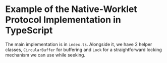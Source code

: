 # Example of the Native-Worklet Protocol Implementation in TypeScript

The main implementation is in `index.ts`. Alongside it, we have 2 helper classes, `CircularBuffer` for buffering and `Lock` for a straightforward locking mechanism we can use while seeking.


